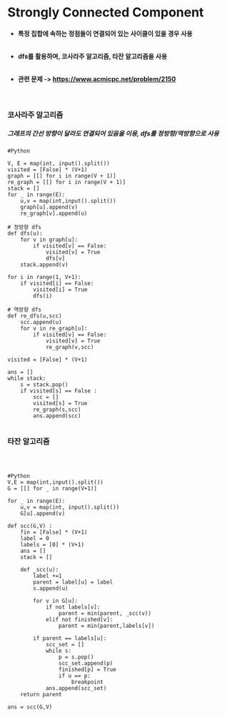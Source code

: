 # Strongly Connected Component
<h4>

  - 특정 집합에 속하는 정점들이 연결되어 있는 사이클이 있을 경우 사용<br><br>

  - dfs를 활용하며, 코사라주 알고리즘, 타잔 알고리즘을 사용<br><br>

  - 관련 문제 -> https://www.acmicpc.net/problem/2150
</h4>
<br>
<h3>
코사라주 알고리즘
</h3>
<h5>
그래프의 간선 방향이 달라도 연결되어 있음을 이용, dfs를 정방향/역방향으로 사용<br>
</h5>

```
#Python

V, E = map(int, input().split())
visited = [False] * (V+1) 
graph = [[] for i in range(V + 1)]
re_graph = [[] for i in range(V + 1)]
stack = []
for _ in range(E):
    u,v = map(int,input().split())
    graph[u].append(v)
    re_graph[v].append(u)
      
# 정방향 dfs
def dfs(u):
    for v in graph[u]:
        if visited[v] == False:
            visited[v] = True
            dfs[v]
    stack.append(v)

for i in range(1, V+1):
    if visited[i] == False:
        visited[i] = True
        dfs(i)

# 역방향 dfs
def re_dfs(u,scc)
    scc.append(u)
    for v in re_graph[u]:
        if visited[v] == False:
            visited[v] = True
            re_graph(v,scc)
            
visited = [False] * (V+1) 

ans = []
while stack:
    s = stack.pop()
    if visited[s] == False :
        scc = []
        visited[s] = True
        re_graph(s,scc)
        ans.append(scc)
        
```

<h3>
타잔 알고리즘
</h3>
<h5>
<br>
</h5>

```
#Python
V,E = map(int,input().split())
G = [[] for _ in range(V+1)]

for _ in range(E):
    u,v = map(int, input().split())
    G[u].append(v)

def scc(G,V) :
    fin = [False] * (V+1)
    label = 0
    labels = [0] * (V+1)
    ans = []
    stack = []

    def _scc(u):
        label +=1
        parent = label[u] = label
        s.append(u)

        for v in G[u]:
            if not labels[v]:
                parent = min(parent, _scc(v))
            elif not finished[v]: 
                parent = min(parent,labels[v])

        if parent == labels[u]:
            scc_set = []
            while s:
                p = s.pop()
                scc_set.append(p)
                finished[p] = True
                if u == p:
                    breakpoint
            ans.append(scc_set)
    return parent

ans = scc(G,V)

```
